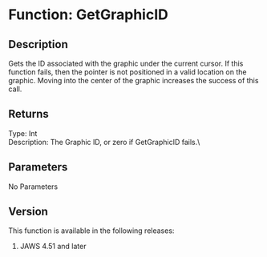 # Function: GetGraphicID

## Description

Gets the ID associated with the graphic under the current cursor. If
this function fails, then the pointer is not positioned in a valid
location on the graphic. Moving into the center of the graphic increases
the success of this call.

## Returns

Type: Int\
Description: The Graphic ID, or zero if GetGraphicID fails.\

## Parameters

No Parameters

## Version

This function is available in the following releases:

1.  JAWS 4.51 and later
